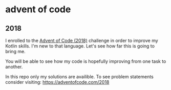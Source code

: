 # advent of code
## 2018

I enrolled to the [Advent of Code (2018)](https://adventofcode.com/2018) challenge in order to improve my Kotlin skills.
I'm new to that language. Let's see how far this is going to bring me. 

You will be able to see how my code is hopefully improving from one task to another. 

In this repo only my solutions are availible.
To see problem statements consider visiting: https://adventofcode.com/2018
